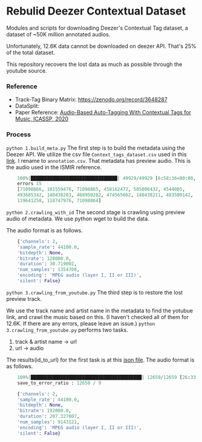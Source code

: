 # Rebulid Deezer Contextual Dataset

Modules and scripts for downloading Deezer's Contextual Tag dataset, a dataset of ~50K million annotated audios.

Unfortunately, 12.6K data cannot be downloaded on deezer API. That's 25% of the total dataset. 

This repository recovers the lost data as much as possible through the youtube source.

### Reference
- Track-Tag Binary Matrix: https://zenodo.org/record/3648287
- DataSplit: 
- Paper Reference: [Audio-Based Auto-Tagging With Contextual Tags for Music, ICASSP, 2020](https://hal.archives-ouvertes.fr/hal-02481374/document)

### Process

`python 1.build_meta.py` The first step is to build the metadata using the Deezer API. 
We utilize the csv file `Context_tags_dataset.csv` used in this [link](https://zenodo.org/record/3648287). I rename to `annotation.csv`. 
That metadata has preview audio. This is the audio used in the ISMIR reference.

```python
    100%|████████████████████████████████| 49929/49929 [6:58:36<00:00,  1.99it/s]
    errors 15
    [71098866, 101559476, 71098865, 458162472, 505006432, 4544005, 
    493685342, 140438203, 468950282, 474565662, 140438211, 483500142, 
    119641258, 118747976, 71098864]
```

`python 2.crawling_with_id` The second stage is crawling using preview audio of metadata. We use python wget to build the data.

The audio format is as follows.

```python
    {'channels': 2,
    'sample_rate': 44100.0,
    'bitdepth': None,
    'bitrate': 128000.0,
    'duration': 30.719002,
    'num_samples': 1354708,
    'encoding': 'MPEG audio (layer I, II or III)',
    'silent': False}
 ```

`python 3.crawling_from_youtube.py` The third step is to restore the lost preview track.

We use the track name and artist name in the metadata to find the yotubue link, and crawl the music based on this. (I haven't checked all of them for 12.6K. If there are any errors, please leave an issue.) `python 3.crawling_from_youtube.py` performs two tasks. 

1. track & artist name -> url
2. url -> audio

The results(id_to_url) for the first task is at this [json file](https://github.com/SeungHeonDoh/deezer_contextual_tag/blob/master/dataset/id_to_url.json).
The audio format is as follows.

```python
    100%|█████████████████████████████████████████| 12659/12659 [26:33:43<00:00]
    save_to_error_ratio : 12650 / 9

    {'channels': 2,
    'sample_rate': 44100.0,
    'bitdepth': None,
    'bitrate': 192000.0,
    'duration': 207.327007,
    'num_samples': 9143121,
    'encoding': 'MPEG audio (layer I, II or III)',
    'silent': False}
 ```
